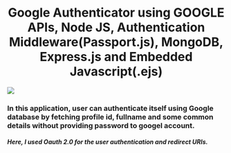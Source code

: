 <h1 align=center>Google Authenticator using GOOGLE APIs, Node JS, Authentication Middleware(Passport.js), MongoDB, Express.js and Embedded Javascript(.ejs)</h1>
<img src="https://github.com/Ranshiv/Google-Authentication-using-Node-JS-MongDB-Google-APIs-and-Google-Cloud/assets/126970975/a4516e8c-837e-4efd-89ea-2fb57b15173c">
<h3>In this application, user can authenticate itself using Google database by fetching profile id, fullname and some common details without providing password to googel account. </h3>
<h5>Here, I used Oauth 2.0 for the user authentication and redirect URIs.</h5>
